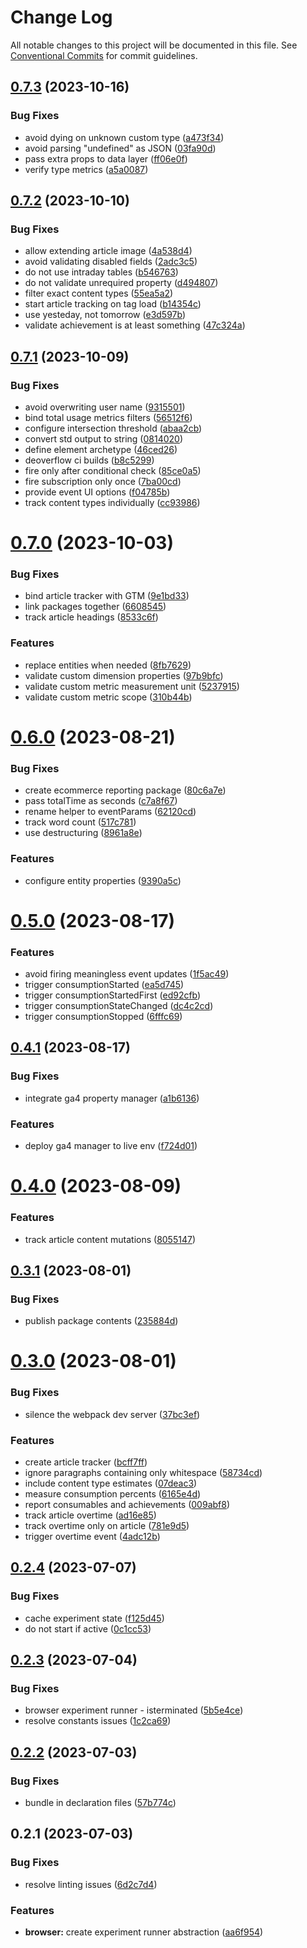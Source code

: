 # Change Log

All notable changes to this project will be documented in this file.
See [Conventional Commits](https://conventionalcommits.org) for commit guidelines.

## [0.7.3](https://github.com/optimics/analytics/compare/v0.7.2...v0.7.3) (2023-10-16)


### Bug Fixes

* avoid dying on unknown custom type ([a473f34](https://github.com/optimics/analytics/commit/a473f34e0144303b794d6759daf21060a7f0355c))
* avoid parsing "undefined" as JSON ([03fa90d](https://github.com/optimics/analytics/commit/03fa90d9452ca5952a79081c0e20431130beeb80))
* pass extra props to data layer ([ff06e0f](https://github.com/optimics/analytics/commit/ff06e0f56ac634c0fb1be174e348de9b4f4f7fd5))
* verify type metrics ([a5a0087](https://github.com/optimics/analytics/commit/a5a00871830f394f8a30cecc7854ffd3ffd84f08))





## [0.7.2](https://github.com/optimics/analytics/compare/v0.7.1...v0.7.2) (2023-10-10)


### Bug Fixes

* allow extending article image ([4a538d4](https://github.com/optimics/analytics/commit/4a538d42aadd1e164694f1a05e59b7f5a7197a96))
* avoid validating disabled fields ([2adc3c5](https://github.com/optimics/analytics/commit/2adc3c578b15a792aeedae0acaecb07c46233c43))
* do not use intraday tables ([b546763](https://github.com/optimics/analytics/commit/b5467631e2087b205d6ccd3692deb730ed7255d7))
* do not validate unrequired property ([d494807](https://github.com/optimics/analytics/commit/d4948076ec97718e255ce3b03a8c173b7a3922e9))
* filter exact content types ([55ea5a2](https://github.com/optimics/analytics/commit/55ea5a2818ff5a4b19ecee5acc2a3399e9edd689))
* start article tracking on tag load ([b14354c](https://github.com/optimics/analytics/commit/b14354ca712919cf35a8f516ed194e72a0be581c))
* use yesteday, not tomorrow ([e3d597b](https://github.com/optimics/analytics/commit/e3d597b0a04291794b1bf2d9325820bd9e9876b1))
* validate achievement is at least something ([47c324a](https://github.com/optimics/analytics/commit/47c324ad81a869e4ad70a672221923e16a6534a7))





## [0.7.1](https://github.com/optimics/analytics/compare/v0.7.0...v0.7.1) (2023-10-09)


### Bug Fixes

* avoid overwriting user name ([9315501](https://github.com/optimics/analytics/commit/9315501eb8e4efec66df5c7de238d273cae8a319))
* bind total usage metrics filters ([56512f6](https://github.com/optimics/analytics/commit/56512f6f5fc7e65ba62d0a7adce91437a9c2b0ce))
* configure intersection threshold ([abaa2cb](https://github.com/optimics/analytics/commit/abaa2cb4a6cdc42a19fdb65f17657ee036734e69))
* convert std output to string ([0814020](https://github.com/optimics/analytics/commit/0814020b2e6250bb16be12f3b4d5557386ce8139))
* define element archetype ([46ced26](https://github.com/optimics/analytics/commit/46ced2638287318c58fddad3d95e060f3ea07d71))
* deoverflow ci builds ([b8c5299](https://github.com/optimics/analytics/commit/b8c5299cc5ee81bdba4dcd146adea00b1fae7058))
* fire only after conditional check ([85ce0a5](https://github.com/optimics/analytics/commit/85ce0a59580338f7a428d986863b195c47ead813))
* fire subscription only once ([7ba00cd](https://github.com/optimics/analytics/commit/7ba00cdfc1e8dd306bc38a5f5f71ff36aa4e333d))
* provide event UI options ([f04785b](https://github.com/optimics/analytics/commit/f04785b900e4d5051580552e65385fdfe50f3bda))
* track content types individually ([cc93986](https://github.com/optimics/analytics/commit/cc9398644ffc23f2054db3623474ae59678b1afd))





# [0.7.0](https://github.com/optimics/analytics/compare/v0.6.0...v0.7.0) (2023-10-03)


### Bug Fixes

* bind article tracker with GTM ([9e1bd33](https://github.com/optimics/analytics/commit/9e1bd33d83c2884fd6528620b4d418ef21e1f1c7))
* link packages together ([6608545](https://github.com/optimics/analytics/commit/6608545dc4f7493aa1424e77fbc85373049e297f))
* track article headings ([8533c6f](https://github.com/optimics/analytics/commit/8533c6fdfd33b2079a256ac47e2fc2303739165c))


### Features

* replace entities when needed ([8fb7629](https://github.com/optimics/analytics/commit/8fb76290cba2e27afee7c38abdf22e009fa652a5))
* validate custom dimension properties ([97b9bfc](https://github.com/optimics/analytics/commit/97b9bfcff4a4de987720e2c482805b34351332f9))
* validate custom metric measurement unit ([5237915](https://github.com/optimics/analytics/commit/5237915138c8462bd8aaf050b983bcd41b7ba3c4))
* validate custom metric scope ([310b44b](https://github.com/optimics/analytics/commit/310b44b5193bc38895a7fcd78bf9436a7ae3bdb5))





# [0.6.0](https://github.com/optimics/analytics/compare/v0.5.0...v0.6.0) (2023-08-21)


### Bug Fixes

* create ecommerce reporting package ([80c6a7e](https://github.com/optimics/analytics/commit/80c6a7e708e9da943e13743da953da0dd2abc1b7))
* pass totalTime as seconds ([c7a8f67](https://github.com/optimics/analytics/commit/c7a8f67c11ac51ca4c74b72988e6e5cba722d9db))
* rename helper to eventParams ([62120cd](https://github.com/optimics/analytics/commit/62120cdacd9226a20112fb19833725bb9fc0627d))
* track word count ([517c781](https://github.com/optimics/analytics/commit/517c781a69b6ac045a0b9a7916f81a6ff3dce473))
* use destructuring ([8961a8e](https://github.com/optimics/analytics/commit/8961a8ea45a175407505399f452a52f5042002d2))


### Features

* configure entity properties ([9390a5c](https://github.com/optimics/analytics/commit/9390a5c0e945d34f5833463eb2e631e6fd666d46))





# [0.5.0](https://github.com/optimics/analytics/compare/v0.4.1...v0.5.0) (2023-08-17)


### Features

* avoid firing meaningless event updates ([1f5ac49](https://github.com/optimics/analytics/commit/1f5ac4945deae491758790761bd8a4f5fb23a413))
* trigger consumptionStarted ([ea5d745](https://github.com/optimics/analytics/commit/ea5d74592970fbebf6a05d68ecf72058baa2efc5))
* trigger consumptionStartedFirst ([ed92cfb](https://github.com/optimics/analytics/commit/ed92cfb21c4234309fa1466cd4b1c88efb657c87))
* trigger consumptionStateChanged ([dc4c2cd](https://github.com/optimics/analytics/commit/dc4c2cd69f2fe90e6acabf152f58dbe153171cd1))
* trigger consumptionStopped ([6fffc69](https://github.com/optimics/analytics/commit/6fffc69166b94c446cb3d18295af512d31a10431))





## [0.4.1](https://github.com/optimics/analytics/compare/v0.4.0...v0.4.1) (2023-08-17)


### Bug Fixes

* integrate ga4 property manager ([a1b6136](https://github.com/optimics/analytics/commit/a1b61364b114d9af48aa77032fb9af067d7839c8))


### Features

* deploy ga4 manager to live env ([f724d01](https://github.com/optimics/analytics/commit/f724d01f2718dc315949ff1856d6c2dbc6373592))





# [0.4.0](https://github.com/optimics/analytics/compare/v0.3.1...v0.4.0) (2023-08-09)


### Features

* track article content mutations ([8055147](https://github.com/optimics/analytics/commit/8055147c08e8e9f1fb293c06ca818dc4f600f116))





## [0.3.1](https://github.com/optimics/analytics/compare/v0.3.0...v0.3.1) (2023-08-01)


### Bug Fixes

* publish package contents ([235884d](https://github.com/optimics/analytics/commit/235884d156d189de39b14eabade3cebb45e19eff))





# [0.3.0](https://github.com/optimics/analytics/compare/v0.2.4...v0.3.0) (2023-08-01)


### Bug Fixes

* silence the webpack dev server ([37bc3ef](https://github.com/optimics/analytics/commit/37bc3efb306f4fd8e0e80602e41f3403027afa64))


### Features

* create article tracker ([bcff7ff](https://github.com/optimics/analytics/commit/bcff7ffb0e9cf335cb9a20224ac972b9958b2f87))
* ignore paragraphs containing only whitespace ([58734cd](https://github.com/optimics/analytics/commit/58734cd1c1a7c8c80af1a96c8e00ff3c0d58eee4))
* include content type estimates ([07deac3](https://github.com/optimics/analytics/commit/07deac3d921980e134fe3ecf772a3896da8e60ee))
* measure consumption percents ([6165e4d](https://github.com/optimics/analytics/commit/6165e4d4f57957932276e870d8de20395a0bd4ee))
* report consumables and achievements ([009abf8](https://github.com/optimics/analytics/commit/009abf8b5ee148f7f936d2105daadeac13975f60))
* track article overtime ([ad16e85](https://github.com/optimics/analytics/commit/ad16e850cb6c033e2085a326f6e451bb4c9f7328))
* track overtime only on article ([781e9d5](https://github.com/optimics/analytics/commit/781e9d56c7da3a806f831040fea7bd5a6553f2f9))
* trigger overtime event ([4adc12b](https://github.com/optimics/analytics/commit/4adc12b2e8a7b0f221b572476b741c0d3138d652))





## [0.2.4](https://github.com/optimics/analytics/compare/v0.2.3...v0.2.4) (2023-07-07)


### Bug Fixes

* cache experiment state ([f125d45](https://github.com/optimics/analytics/commit/f125d45e5518a851db10f96ac33c24c0e398042c))
* do not start if active ([0c1cc53](https://github.com/optimics/analytics/commit/0c1cc5332ae1faf2d629885a985eb4fbcc005fbe))





## [0.2.3](https://github.com/optimics/analytics/compare/v0.2.2...v0.2.3) (2023-07-04)


### Bug Fixes

* browser experiment runner - isterminated ([5b5e4ce](https://github.com/optimics/analytics/commit/5b5e4ce38cbf46c772f2168b6ce0f72ae2a9f3a0))
* resolve constants issues ([1c2ca69](https://github.com/optimics/analytics/commit/1c2ca69b89de8b950800b80e772bd761781ef6c1))





## [0.2.2](https://github.com/optimics/analytics/compare/v0.2.1...v0.2.2) (2023-07-03)


### Bug Fixes

* bundle in declaration files ([57b774c](https://github.com/optimics/analytics/commit/57b774ca9b7c0f330ea53ffe22bfa44c85eed9f8))





## 0.2.1 (2023-07-03)


### Bug Fixes

* resolve linting issues ([6d2c7d4](https://github.com/optimics/analytics/commit/6d2c7d48c383f4ed2f0bebb0281b9e824b0c61b2))


### Features

* **browser:** create experiment runner abstraction ([aa6f954](https://github.com/optimics/analytics/commit/aa6f9547b12a8851f3deb67ea240566470dcfeda))
